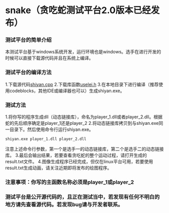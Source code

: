 # snake（贪吃蛇测试平台2.0版本已经发布）
### 测试平台的简单介绍
本测试平台基于windows系统开发，运行环境也是windows。选手在进行开发的时候可以直接下载源代码并且在系统上编译。
### 测试平台的编译方法
1.下载源代码[shiyan.cpp](https://github.com/williamking5/snake/blob/master/bin/Debug/shiyan.cpp)
2.下载库函数[uselei.h](https://github.com/williamking5/snake/blob/master/bin/Debug/uselei.h)
3.在本地目录下进行编译（推荐使用codeblocks，其他IDE或编译器也可以）生成shiyan.exe。
### 测试方法
1.将你写的程序生成dll（动态链接库），命名为player_1.dll或者player_2.dll。根据蛇的先后顺序确定是player_1还是player_2
2.将动态链接库拷贝到与shiyan.exe同一目录下。然后使用命令行运行shiyan.exe。
``` 
shiyan.exe player_1.dll player_2.dll
```
注意上述命令行参数，第一个是选手一的动态链接库，第二个是选手二的动态链接库。
3.最后会输出结果，若要查看贪吃蛇的整个运动过程，请打开生成的result.txt文件。
4.图像生成程序已经完成，但仅在linux平台可用，若要使用result.txt生成动画，请关注近期即将发布的绘图程序。
### 注意事项：你写的主函数名称必须是player_1或player_2
### 测试平台是公开源代码的，且正在测试当中，若发现有任何不明白的地方请先查看源代码。若发现bug请与开发者联系。
